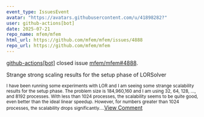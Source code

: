 ```yaml
---
event_type: IssuesEvent
avatar: "https://avatars.githubusercontent.com/u/41898282?"
user: github-actions[bot]
date: 2025-07-21
repo_name: mfem/mfem
html_url: https://github.com/mfem/mfem/issues/4888
repo_url: https://github.com/mfem/mfem
---
```


<a href='https://github.com/github-actions[bot]' target='_blank'>github-actions[bot]</a> closed issue <a href='https://github.com/mfem/mfem/issues/4888' target='_blank'>mfem/mfem#4888</a>.

<p>Strange strong scaling results for the setup phase of LORSolver<HypreAMS></p><small>I have been running some experiments with LOR and I am seeing some strange scalability results for the setup phase. The problem size is 184,960,160 and I am using 32, 64, 128, ..., and 8192 processes. With less than 1024 processes, the scalability seems to be quite good, even better than the ideal linear speedup. However, for numbers greater than 1024 processes, the scalability drops significantly....</small><a href='https://github.com/mfem/mfem/issues/4888' target='_blank'>View Comment</a>